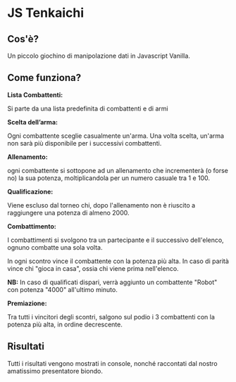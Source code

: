 # JS Tenkaichi

## Cos'è?

Un piccolo giochino di manipolazione dati in Javascript Vanilla.

## Come funziona?

**Lista Combattenti:**

Si parte da una lista predefinita di combattenti e di armi

**Scelta dell’arma:**

Ogni combattente sceglie casualmente un'arma. Una volta scelta, un'arma non sarà più disponibile per i successivi combattenti.

**Allenamento:**

ogni combattente si sottopone ad un allenamento che incrementerà (o forse no) la sua potenza, moltiplicandola per un numero casuale tra 1 e 100.

**Qualificazione:**

Viene escluso dal torneo chi, dopo l'allenamento non è riuscito a raggiungere una potenza di almeno 2000.

**Combattimento:**

I combattimenti si svolgono tra un partecipante e il successivo dell'elenco, ognuno combatte una sola volta.

In ogni scontro vince il combattente con la potenza più alta. In caso di parità vince chi "gioca in casa", ossia chi viene prima nell'elenco.

**NB:** In caso di qualificati dispari, verrà aggiunto un combattente "Robot" con potenza "4000" all'ultimo minuto.

**Premiazione:**

Tra tutti i vincitori degli scontri, salgono sul podio i 3 combattenti con la potenza più alta, in ordine decrescente.

## Risultati

Tutti i risultati vengono mostrati in console, nonché raccontati dal nostro amatissimo presentatore biondo.
